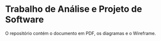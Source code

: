 # Trabalho de Análise e Projeto de Software

O repositório contém o documento em PDF, os diagramas e o Wireframe.
